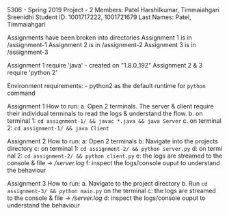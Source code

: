 5306 - Spring 2019
Project - 2
Members: Patel Harshilkumar, Timmaiahgari Sreenidhi
Student ID: 1001717222, 1001721679
Last Names: Patel, Timmaiahgari

Assignments have been broken into directories
Assignment 1 is in /assignment-1
Assignment 2 is in /assignment-2
Assignment 3 is in /assignment-3

Assignment 1 require 'java' - created on "1.8.0_192"
Assignment 2 & 3 require 'python 2'

Environment requirements:
    - python2 as the default runtime for `python` command

Assignment 1
    How to run:
        a. Open 2 terminals. The server & client require their individual terminals to read the logs & understand the flow.
        b. on terminal 1: `cd assignment-1/ && javac *.java && java Server`
        c. on terminal 2: `cd assignment-1/ && java Client`

Assignment 2
    How to run:
        a: Open 2 terminals
        b: Navigate into the projects directory
        c: on terminal 1: `cd assignment-2/ && python server.py`
        d: on termi nal 2: `cd assignment-2/ && python client.py`
        e: the logs are streamed to the console & file -> */server.log*
        f: inspect the logs/console ouput to understand the behaviour

Assignment 3
    How to run:
        a. Navigate to the project directory
        b. Run `cd assignment-3/ && python main.py` on the terminal
        c: the logs are streamed to the console & file -> */server.log*
        d: inspect the logs/console ouput to understand the behaviour
